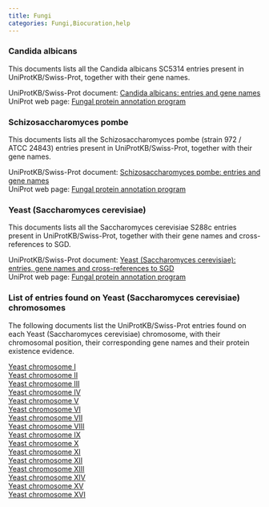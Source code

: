 ```yaml
---
title: Fungi
categories: Fungi,Biocuration,help
---
```


### Candida albicans

This documents lists all the Candida albicans SC5314 entries present in UniProtKB/Swiss-Prot, together with their gene names.

UniProtKB/Swiss-Prot document: [Candida albicans: entries and gene names](http://www.uniprot.org/docs/calbican)  
UniProt web page: [Fungal protein annotation program](http://www.uniprot.org/program/Fungi)

### Schizosaccharomyces pombe

This documents lists all the Schizosaccharomyces pombe (strain 972 / ATCC 24843) entries present in UniProtKB/Swiss-Prot, together with their gene names.

UniProtKB/Swiss-Prot document: [Schizosaccharomyces pombe: entries and gene names](http://www.uniprot.org/docs/pombe)  
UniProt web page: [Fungal protein annotation program](http://www.uniprot.org/program/Fungi)

### Yeast (Saccharomyces cerevisiae)

This documents lists all the Saccharomyces cerevisiae S288c entries present in UniProtKB/Swiss-Prot, together with their gene names and cross-references to SGD.

UniProtKB/Swiss-Prot document: [Yeast (Saccharomyces cerevisiae): entries, gene names and cross-references to SGD](http://www.uniprot.org/docs/yeast)  
UniProt web page: [Fungal protein annotation program](http://www.uniprot.org/program/Fungi)

### List of entries found on Yeast (Saccharomyces cerevisiae) chromosomes

The following documents list the UniProtKB/Swiss-Prot entries found on each Yeast (Saccharomyces cerevisiae) chromosome, with their chromosomal position, their corresponding gene names and their protein existence evidence.

[Yeast chromosome I](http://www.uniprot.org/docs/yeast1)  
[Yeast chromosome II](http://www.uniprot.org/docs/yeast2)  
[Yeast chromosome III](http://www.uniprot.org/docs/yeast3)  
[Yeast chromosome IV](http://www.uniprot.org/docs/yeast4)  
[Yeast chromosome V](http://www.uniprot.org/docs/yeast5)  
[Yeast chromosome VI](http://www.uniprot.org/docs/yeast6)  
[Yeast chromosome VII](http://www.uniprot.org/docs/yeast7)  
[Yeast chromosome VIII](http://www.uniprot.org/docs/yeast8)  
[Yeast chromosome IX](http://www.uniprot.org/docs/yeast9)  
[Yeast chromosome X](http://www.uniprot.org/docs/yeast10)  
[Yeast chromosome XI](http://www.uniprot.org/docs/yeast11)  
[Yeast chromosome XII](http://www.uniprot.org/docs/yeast12)  
[Yeast chromosome XIII](http://www.uniprot.org/docs/yeast13)  
[Yeast chromosome XIV](http://www.uniprot.org/docs/yeast14)  
[Yeast chromosome XV](http://www.uniprot.org/docs/yeast15)  
[Yeast chromosome XVI](http://www.uniprot.org/docs/yeast16)
